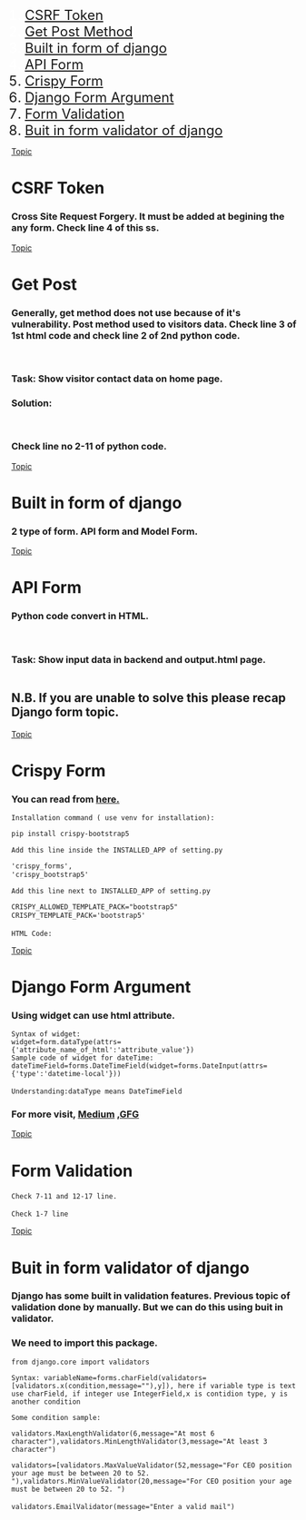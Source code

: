 <h1 class="heading"></h1>
<ol class="topic-container" id="topic">
        <li class="topic" style="color: white;font-size: 1.5rem;"><a href="#csrfToken">CSRF Token</a></li>
        <li class="topic" style="color: white;font-size: 1.5rem;"><a href="#getPostMethod">Get Post Method</a></li>
        <li class="topic" style="color: white;font-size: 1.5rem;"><a href="#builtInFromOfDjango">Built in form of django</a></li>
        <li class="topic" style="color: white;font-size: 1.5rem;"><a href="#apiForm">API Form</a></li>
        <li style="font-size: 1.5rem;"><a href="#crispyForm">Crispy Form</a></li>
        <li style="font-size: 1.5rem;"><a href="#djangoFormArgument">Django Form Argument</a></li>
        <li style="font-size: 1.5rem;"><a href="#formValidation">Form Validation</a></li>
        <li style="font-size: 1.5rem;"><a href="#builtInValidators">Buit in form validator of django</a></li>
</ol>

<div id="csrfToken">
    <a href="#topic">Topic</a>
    <h1 class="heading">CSRF Token</h1>
    <h3 class="details">Cross Site Request Forgery. It must be added at begining the any form. Check line 4 of this ss.</h3>
    <img src="./static/CodeSS/csrfToken-1.png" alt="">
</div>

<div id="getPostMethod">
    <a href="#topic">Topic</a>
    <h1>Get Post</h1>
    <h3>Generally, get method does not use because of it's vulnerability. Post method used to visitors data. Check line 3 of 1st html code and check line 2 of 2nd python code.</h3>
    <img src="./static/CodeSS/getPostMethod-1.png" alt="">
    <img src="./static/CodeSS/getPostMethod2.png" alt="">
    <h3>Task: Show visitor contact data on home page.</h3>
    <h3>Solution:</h3>
    <img src="./static/CodeSS/task-1-html.png" alt="">
    <img src="./static/CodeSS/task-1-views-py.png" alt="">
    <h3>Check line no 2-11 of python code.</h3>
</div>

<div id="builtInFromOfDjango">
    <a href="#topic">Topic</a>
    <h1>Built in form of django</h1>
    <h3>2 type of form. API form and Model Form.</h3>
</div>

<div id="apiForm">
    <a href="#topic">Topic</a>
    <h1>API Form</h1>
    <h3>Python code convert in HTML.</h3>
    <img src="./static/CodeSS/builtInForm-1-py.png" alt="">
    <img src="./static/CodeSS/builtInForm-1-views-py.png" alt="">
    <img src="./static/CodeSS/builtInForm-1-html.png" alt="">
    <h3>Task: Show input data in backend and output.html page.</h3>
    <img src="./static/CodeSS/builtInForm-2-views-py.png" alt="">
    <h2>N.B. If you are unable to solve this please recap Django form topic.</h2>
</div>

<div id="crispyForm">
    <a href="#topic">Topic</a>
    <h1>Crispy Form</h1>
    <h3>You can read from <a href="https://django-crispy-forms.readthedocs.io/en/latest/">here.</a></h3>
    
`Installation command ( use venv for installation):`
    
```txt
pip install crispy-bootstrap5
```
`Add this line inside the INSTALLED_APP of setting.py`

```txt
'crispy_forms',
'crispy_bootstrap5'
```
`Add this line next to INSTALLED_APP of setting.py`

```txt 
CRISPY_ALLOWED_TEMPLATE_PACK="bootstrap5"
CRISPY_TEMPLATE_PACK='bootstrap5'
```

`HTML Code:`
    <img src="./static/CodeSS/crispyForm-1-html.png" alt="">
</div>

<div id="djangoFormArgument">
    <a href="#topic">Topic</a>
    <h1>Django Form Argument</h1>
    <h3>Using widget can use html attribute.</h3>

`Syntax of widget:` <br>
`widget=form.dataType(attrs={'attribute_name_of_html':'attribute_value'})` <br>
`Sample code of widget for dateTime:` <br>
`dateTimeField=forms.DateTimeField(widget=forms.DateInput(attrs={'type':'datetime-local'}))`

`Understanding:dataType means DateTimeField`
<img src="./static/CodeSS/builtInForm-3-widget.png" alt="">
<h3>For more visit, <a href="https://medium.com/@aman_adastra/day-24-of-100-days-of-django-form-field-arguments-in-django-7175990ca7aa">Medium</a>
    <a href="https://www.geeksforgeeks.org/django-form-build-in-fields-argument/">,GFG</a></h3>
</div>

<div id="formValidation">
    <a href="#topic">Topic</a>
    <h1>Form Validation</h1>

`Check 7-11 and 12-17 line.`
    <img src="./static/CodeSS/formValidation-1.png" alt="">

`Check 1-7 line`
    <img src="./static/CodeSS/formValidation-2.png" alt="">
</div>

<div id="builtInValidators">
    <a href="#topic">Topic</a>
    <h1>Buit in form validator of django</h1>
    <h3>Django has some built in validation features. Previous topic of validation done by manually. But we can do this using buit in validator.</h3>
    <h3>We need to import this package.</h3>

`from django.core import validators`
<br>

`Syntax: variableName=forms.charField(validators=[validators.x(condition,message=""),y]), here if variable type is text use charField, if integer use IntegerField,x is contidion type, y is another condition`
<br>

`Some condition sample:`
<br>

`validators.MaxLengthValidator(6,message="At most 6 character"),validators.MinLengthValidator(3,message="At least 3 character")`
<br>

`validators=[validators.MaxValueValidator(52,message="For CEO position your age must be between 20 to 52. "),validators.MinValueValidator(20,message="For CEO position your age must be between 20 to 52. ")`
<br>

`validators.EmailValidator(message="Enter a valid mail")`
<img src="./static/CodeSS/builtInValidators.png" alt="">
</div>